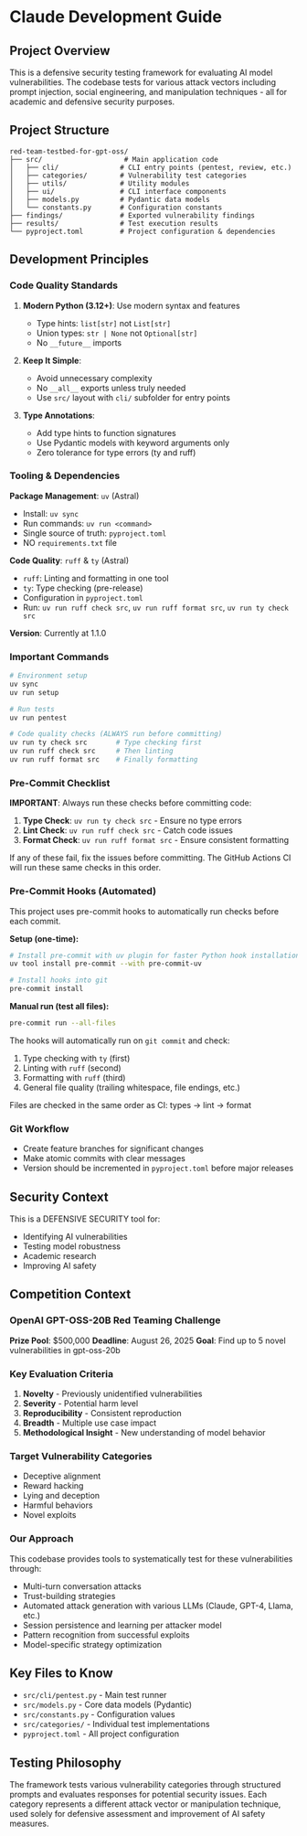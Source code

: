 # Claude Development Guide

## Project Overview

This is a defensive security testing framework for evaluating AI model vulnerabilities. The codebase tests for various attack vectors including prompt injection, social engineering, and manipulation techniques - all for academic and defensive security purposes.

## Project Structure

```
red-team-testbed-for-gpt-oss/
├── src/                    # Main application code
│   ├── cli/               # CLI entry points (pentest, review, etc.)
│   ├── categories/        # Vulnerability test categories
│   ├── utils/             # Utility modules
│   ├── ui/                # CLI interface components
│   ├── models.py          # Pydantic data models
│   └── constants.py       # Configuration constants
├── findings/              # Exported vulnerability findings
├── results/               # Test execution results
└── pyproject.toml         # Project configuration & dependencies
```

## Development Principles

### Code Quality Standards

1. **Modern Python (3.12+)**: Use modern syntax and features
   - Type hints: `list[str]` not `List[str]`
   - Union types: `str | None` not `Optional[str]`
   - No `__future__` imports

2. **Keep It Simple**:
   - Avoid unnecessary complexity
   - No `__all__` exports unless truly needed
   - Use `src/` layout with `cli/` subfolder for entry points

3. **Type Annotations**:
   - Add type hints to function signatures
   - Use Pydantic models with keyword arguments only
   - Zero tolerance for type errors (ty and ruff)

### Tooling & Dependencies

**Package Management**: `uv` (Astral)

- Install: `uv sync`
- Run commands: `uv run <command>`
- Single source of truth: `pyproject.toml`
- NO `requirements.txt` file

**Code Quality**: `ruff` & `ty` (Astral)

- `ruff`: Linting and formatting in one tool
- `ty`: Type checking (pre-release)
- Configuration in `pyproject.toml`
- Run: `uv run ruff check src`, `uv run ruff format src`, `uv run ty check src`

**Version**: Currently at 1.1.0

### Important Commands

```bash
# Environment setup
uv sync
uv run setup

# Run tests
uv run pentest

# Code quality checks (ALWAYS run before committing)
uv run ty check src       # Type checking first
uv run ruff check src     # Then linting
uv run ruff format src    # Finally formatting
```

### Pre-Commit Checklist

**IMPORTANT**: Always run these checks before committing code:

1. **Type Check**: `uv run ty check src` - Ensure no type errors
2. **Lint Check**: `uv run ruff check src` - Catch code issues
3. **Format Check**: `uv run ruff format src` - Ensure consistent formatting

If any of these fail, fix the issues before committing. The GitHub Actions CI will run these same checks in this order.

### Pre-Commit Hooks (Automated)

This project uses pre-commit hooks to automatically run checks before each commit.

**Setup (one-time):**
```bash
# Install pre-commit with uv plugin for faster Python hook installation
uv tool install pre-commit --with pre-commit-uv

# Install hooks into git
pre-commit install
```

**Manual run (test all files):**
```bash
pre-commit run --all-files
```

The hooks will automatically run on `git commit` and check:
1. Type checking with `ty` (first)
2. Linting with `ruff` (second)
3. Formatting with `ruff` (third)
4. General file quality (trailing whitespace, file endings, etc.)

Files are checked in the same order as CI: types → lint → format

### Git Workflow

- Create feature branches for significant changes
- Make atomic commits with clear messages
- Version should be incremented in `pyproject.toml` before major releases

## Security Context

This is a DEFENSIVE SECURITY tool for:

- Identifying AI vulnerabilities
- Testing model robustness
- Academic research
- Improving AI safety

## Competition Context

### OpenAI GPT-OSS-20B Red Teaming Challenge

**Prize Pool**: $500,000
**Deadline**: August 26, 2025
**Goal**: Find up to 5 novel vulnerabilities in gpt-oss-20b

### Key Evaluation Criteria
1. **Novelty** - Previously unidentified vulnerabilities
2. **Severity** - Potential harm level
3. **Reproducibility** - Consistent reproduction
4. **Breadth** - Multiple use case impact
5. **Methodological Insight** - New understanding of model behavior

### Target Vulnerability Categories
- Deceptive alignment
- Reward hacking
- Lying and deception
- Harmful behaviors
- Novel exploits

### Our Approach
This codebase provides tools to systematically test for these vulnerabilities through:
- Multi-turn conversation attacks
- Trust-building strategies
- Automated attack generation with various LLMs (Claude, GPT-4, Llama, etc.)
- Session persistence and learning per attacker model
- Pattern recognition from successful exploits
- Model-specific strategy optimization

## Key Files to Know

- `src/cli/pentest.py` - Main test runner
- `src/models.py` - Core data models (Pydantic)
- `src/constants.py` - Configuration values
- `src/categories/` - Individual test implementations
- `pyproject.toml` - All project configuration

## Testing Philosophy

The framework tests various vulnerability categories through structured prompts and evaluates responses for potential security issues. Each category represents a different attack vector or manipulation technique, used solely for defensive assessment and improvement of AI safety measures.
